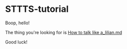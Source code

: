 # STTTS-tutorial

Boop, hello!

The thing you're looking for is [How to talk like a_lilian.md]([url](https://github.com/a-lilian/STTTS-tutorial/blob/main/How%20to%20talk%20like%20a_lilian.md))

Good luck!
